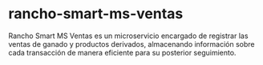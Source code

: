 # rancho-smart-ms-ventas
Rancho Smart MS Ventas es un microservicio encargado de registrar las ventas de ganado y productos derivados, almacenando información sobre cada transacción de manera eficiente para su posterior seguimiento.
